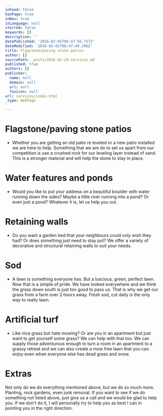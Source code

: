 ```yaml
---
inFeed: false
hasPage: true
inNav: true
inLanguage: null
starred: false
keywords: []
description: ''
datePublished: '2016-03-01T08:47:56.757Z'
dateModified: '2016-03-01T08:47:49.396Z'
title: Flagstone/paving stone patios
author: []
sourcePath: _posts/2016-02-29-services.md
published: true
authors: []
publisher:
  name: null
  domain: null
  url: null
  favicon: null
url: services/index.html
_type: WebPage

---
```

# Flagstone/paving stone patios

* Whether you are getting an old patio re leveled or a new patio installed we are here to help. Something that we are do to set us apart from our competition is use a crushed rock for our leveling layer instead of sand. This is a stronger material and will help the stone to stay in place.

# Water features and ponds

* Would you like to put your address on a beautiful boulder with water running down the sides? Maybe a little river running into a pond? Or even just a pond? Whatever it is, let us help you out.

# Retaining walls

* Do you want a garden bed that your neighbours could only wish they had? Or does something just need to stay put? We offer a variety of decorative and structural retaining walls to suit your needs.

# Sod

* A lawn is something everyone has. But a luscious, green, perfect lawn. Now that is a simple of pride. We have looked everywhere and we think the grass down south is just too good to pass us. That is why we get our grass from a farm over 2 hours away. Fresh sod, cut daily is the only way to really lawn.

# Artificial turf

* Like nice grass but hate mowing? Or are you in an apartment but just want to get yourself some grass? We can help with that too. We can supply those adventurous enough to turn a room in an apartment to a grassy retreat and we can also create a mow free lawn that you can enjoy even when everyone else has dead grass and snow.

# Extras

Not only do we do everything mentioned above, but we do so much more. Planting, rock gardens, even junk removal. If you want to see if we do something not listed above, just give us a call and we would be glad to help you. If we don't do it, I will personally try to help you as best I can in pointing you in the right direction.